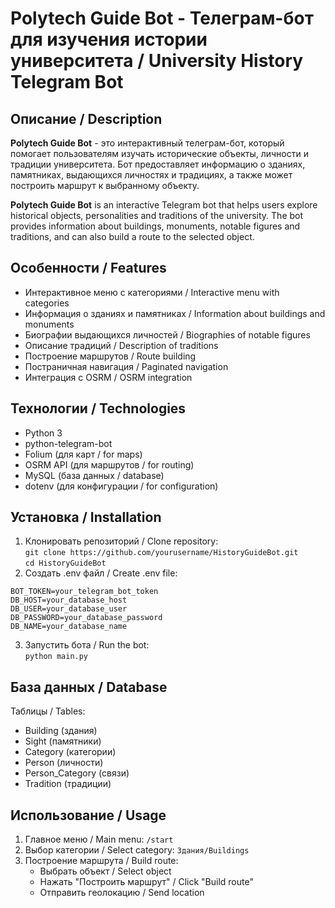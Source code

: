 # Polytech Guide Bot - Телеграм-бот для изучения истории университета / University History Telegram Bot

## Описание / Description 
**Polytech Guide Bot** - это интерактивный телеграм-бот, который помогает пользователям изучать исторические объекты, личности и традиции университета. Бот предоставляет информацию о зданиях, памятниках, выдающихся личностях и традициях, а также может построить маршрут к выбранному объекту. 

**Polytech Guide Bot** is an interactive Telegram bot that helps users explore historical objects, personalities and traditions of the university. The bot provides information about buildings, monuments, notable figures and traditions, and can also build a route to the selected object.

## Особенности / Features
- Интерактивное меню с категориями / Interactive menu with categories  
- Информация о зданиях и памятниках / Information about buildings and monuments  
- Биографии выдающихся личностей / Biographies of notable figures  
- Описание традиций / Description of traditions  
- Построение маршрутов / Route building  
- Постраничная навигация / Paginated navigation  
- Интеграция с OSRM / OSRM integration  

## Технологии / Technologies  
- Python 3  
- python-telegram-bot  
- Folium (для карт / for maps)  
- OSRM API (для маршрутов / for routing)  
- MySQL (база данных / database)  
- dotenv (для конфигурации / for configuration)  

## Установка / Installation  
1. Клонировать репозиторий / Clone repository:  
  `git clone https://github.com/yourusername/HistoryGuideBot.git`  
  `cd HistoryGuideBot`  
2. Создать .env файл / Create .env file:  
  ```
  BOT_TOKEN=your_telegram_bot_token
  DB_HOST=your_database_host
  DB_USER=your_database_user
  DB_PASSWORD=your_database_password
  DB_NAME=your_database_name
  ```
3. Запустить бота / Run the bot:  
  `python main.py`  

## База данных / Database  
Таблицы / Tables:  
- Building (здания)  
- Sight (памятники)  
- Category (категории)  
- Person (личности)  
- Person_Category (связи)  
- Tradition (традиции)  

## Использование / Usage  
1. Главное меню / Main menu: `/start`  
2. Выбор категории / Select category: `Здания/Buildings`  
3. Построение маршрута / Build route:  
   - Выбрать объект / Select object  
   - Нажать "Построить маршрут" / Click "Build route"  
   - Отправить геолокацию / Send location 

